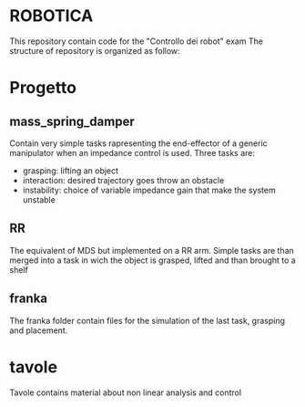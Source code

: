 # ROBOTICA
This repository contain code for the "Controllo dei robot" exam
The structure of repository is organized as follow:

# Progetto
## mass_spring_damper
Contain very simple tasks rapresenting the end-effector of a generic manipulator when an impedance control is used.
Three tasks are:
* grasping: lifting an object
* interaction: desired trajectory goes throw an obstacle
* instability: choice of variable impedance gain that make the system unstable

## RR
The equivalent of MDS but implemented on a RR arm.
Simple tasks are than merged into a task in wich the object is grasped, lifted and than brought to a shelf

## franka
The franka folder contain files for the simulation of the last task, grasping and placement.

# tavole
Tavole contains material about non linear analysis and control